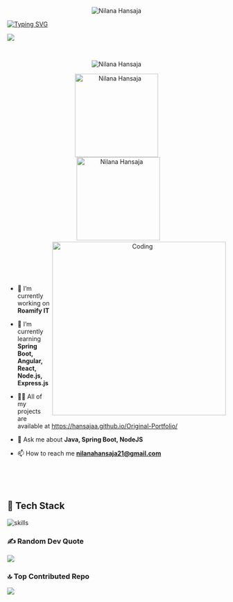 <p align="center"> 
 <img src="https://komarev.com/ghpvc/?username=Hansajaa&label=Profile%20views&color=0e75b6&style=flat" alt="Nilana Hansaja" /> 
<!--  <img src="https://img.shields.io/badge/Languages-Python | Java | PHP | Typescript | Node | React -green.svg" alt="supun nanayakkara's languages" /> -->
<!--  <img alt="Profile followers" src="https://img.shields.io/github/followers/supuna97"> -->
</p>

[![Typing SVG](https://readme-typing-svg.herokuapp.com?font=comfortaa&color=046c42&size=24&width=500&lines=Software+Engineer;UI-UX+Designer;Open-Source+Enthusiast)](https://git.io/typing-svg)



![](https://github-profile-trophy.vercel.app/?username=Hansajaa&theme=tokyonight&no-frame=false&no-bg=false&margin-w=4)<br>



&nbsp;
<p align="center"><img src="https://github-readme-streak-stats.herokuapp.com/?user=Hansajaa&theme=blue-green" alt="Nilana Hansaja" /></p>
  <p align="center">
   <a href="https://github.com/anuraghazra/github-readme-stats"><img alt="Nilana Hansaja" src="https://github-readme-stats.vercel.app/api?username=Hansajaa&show_icons=true&count_private=true&theme=blue-green" height="192px"/></a>
<br/>
  &nbsp;
<img src="https://github-readme-stats.vercel.app/api/top-langs?username=Hansajaa&langs_count=10&show_icons=true&locale=en&layout=compact&theme=blue-green" alt="Nilana Hansaja" height="192px"/><br>


<img align="right" alt="Coding" width="400" src="https://user-images.githubusercontent.com/74038190/229223263-cf2e4b07-2615-4f87-9c38-e37600f8381a.gif">
<br><br><br><br><br>


- 🔭 I’m currently working on **Roamify IT**

- 🌱 I’m currently learning **Spring Boot, Angular, React, Node.js, Express.js**

- 👨‍💻 All of my projects are available at https://hansajaa.github.io/Original-Portfolio/

- 💬 Ask me about **Java, Spring Boot, NodeJS**

- 📫 How to reach me **nilanahansaja21@gmail.com**

<br><br><br>


## 🔧 Tech Stack

![skills](https://skillicons.dev/icons?i=java,angular,npm,spring,postman,html,css,bootstrap,mui,tailwind,js,ts,wordpress,nodejs,expressjs,react,mongodb,mysql,py,vim,docker,kubernetes,md,git,figma,bash,cloudflare,jquery,nginx,vscode,azure,electron&theme=light)


### ✍️ Random Dev Quote
![](https://quotes-github-readme.vercel.app/api?type=vetical&theme=radical)

### 🔝 Top Contributed Repo
![](https://github-contributor-stats.vercel.app/api?username=Hansajaa&limit=5&theme=monokai&combine_all_yearly_contributions=true)

<!-- Proudly created with GPRM ( https://gprm.itsvg.in ) -->
